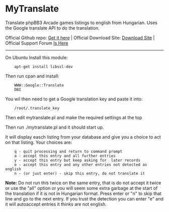 # MyTranslate

Translate phpBB3 Arcade games listings to english from Hungarian. Uses the Google translate API to do the translation.

Official Github repo: [Get it here](https://github.com/fstltna/MyTranslate) | Official Download Site: [Download Site](https://gameplayer.club/index.php/game-downloads/category/9-phpbb3-arcade) | Official Support Forum [Is Here](http://gameplayer.club/phpBB3/viewforum.php?f=8) 

---

On Ubuntu Install this module:

        apt-get install libssl-dev


Then run cpan and install:

        WWW::Google::Translate
        DBI




You wil then need to get a Google translation key and paste it into:

        /root/.translate_key



Then edit mytranslate.pl and make the required settings at the top


Then run ./mytranslate.pl and it should start up.

It will display easch listing from your database and give you a choice to act on that listing. Your choices are:


        q - quit processing and return to command prompt
        a - accept this entry and all further entries
        y - accept this entry but keep asking for  later records
        e - accept this entry and any other entries not detected as english
        n - (or just enter) - skip this entry, do not translate it


**Note:** Do not run this twice on the same entry, that is do not accept it twice or use the "all" option or you will seem some extra garbage at the start of the translation if it is not in Hungarian format. Press enter or "n" to skip that line and go to the next entry. If you trust the detection you can enter "e" and it will autoaccept entries it thinks are not english.
